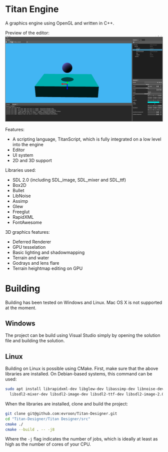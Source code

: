 # Titan Engine

A graphics engine using OpenGL and written in C++.

Preview of the editor:
![alt text](misc/images/titan_preview.png "Preview of the editor")

Features:
  - A scripting language, TitanScript, which is fully integrated on a low level into the engine
  - Editor
  - UI system
  - 2D and 3D support

Libraries used:
  - SDL 2.0 (including SDL_image, SDL_mixer and SDL_ttf)
  - Box2D
  - Bullet
  - LibNoise
  - Assimp
  - Glew
  - Freeglut
  - RapidXML
  - FontAwesome

3D graphics features:
  - Deferred Renderer
  - GPU tesselation
  - Basic lighting and shadowmapping
  - Terrain and water
  - Godrays and lens flare
  - Terrain heightmap editing on GPU

# Building
Building has been tested on Windows and Linux. Mac OS X is not supported at the moment.

## Windows
The project can be build using Visual Studio simply by opening the solution file and building the solution.

## Linux
Building on Linux is possible using CMake. First, make sure that the above libraries are installed. On Debian-based systems, this command can be used:

```bash
sudo apt install librapidxml-dev libglew-dev libassimp-dev libnoise-dev libbullet-dev libbox2d-dev \
  libsdl2-mixer-dev libsdl2-image-dev libsdl2-ttf-dev libsdl2-image-2.0-0 libsdl2-dev
```

When the libraries are installed, clone and build the project:
```bash
git clone git@github.com:evroon/Titan-Designer.git
cd "Titan-Designer/Titan Designer/src"
cmake ./
cmake --build . -- -j8
```

Where the `-j` flag indicates the number of jobs, which is ideally at least as high as the number of cores of your CPU.
